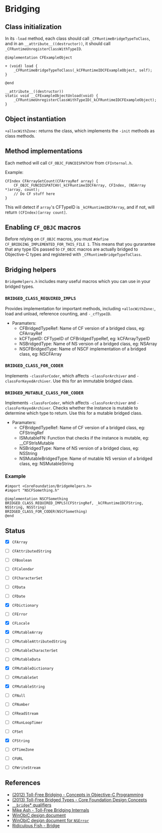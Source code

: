 # Bridging

## Class initialization

In its `-load` method, each class should call `_CFRuntimeBridgeTypeToClass`, and in an `__attribute__((destructor))`, it should call `_CFRuntimeUnregisterClassWithTypeID`.

```objc
@implementation CFExampleObject

+ (void) load {
    _CFRuntimeBridgeTypeToClass(_kCFRuntimeIDCFExampleObject, self);
}

@end

__attribute__((destructor))
static void __CFExampleObjectUnload(void) {
    _CFRuntimeUnregisterClassWithTypeID(_kCFRuntimeIDCFExampleObject);
}
```

## Object instantiation

`+allocWithZone:` returns the class, which implements the `-init` methods as class methods.

## Method implementations

Each method will call `CF_OBJC_FUNCDISPATCHV` from `CFInternal.h`.

Example:
```objc
CFIndex CFArrayGetCount(CFArrayRef array) {
    CF_OBJC_FUNCDISPATCHV(_kCFRuntimeIDCFArray, CFIndex, (NSArray *)array, count);
    // Do CF stuff here
}
```

This will detect if `array`'s CFTypeID is `_kCFRuntimeIDCFArray`, and if not, will
return `(CFIndex)[array count]`.

## Enabling `CF_OBJC` macros

Before relying on `CF_OBJC` macros, you must `#define CF_BRIDGING_IMPLEMENTED_FOR_THIS_FILE 1`. This means that you gurarantee that any type IDs passed to `CF_OBJC` macros are actually bridged to Objective-C types and registered with `_CFRuntimeBridgeTypeToClass`.

## Bridging helpers

`BridgeHelpers.h` includes many useful macros which you can use in your bridged types.

### `BRIDGED_CLASS_REQUIRED_IMPLS`

Provides implementation for important methods, including `+allocWithZone:`, load and unload, reference counting, and `-_cfTypeID`.

* Paramaters:
  * CFBridgedTypeRef:        Name of CF version of a bridged class,                              eg:  CFArrayRef
  * kCFTypeID:               CFTypeID of CFBridgedTypeRef,                                       eg:  kCFArrayTypeID
  * NSBridgedType:           Name of NS version of a bridged class,                              eg:  NSArray
  * NSCFBridgedType:         Name of NSCF implementation of a bridged class,                     eg:  NSCFArray

### `BRIDGED_CLASS_FOR_CODER`

Implements `-classForCoder`, which affects `-classForArchiver` and `-classForKeyedArchiver`.
Use this for an immutable bridged class.

### `BRIDGED_MUTABLE_CLASS_FOR_CODER`

Implements `-classForCoder`, which affects `-classForArchiver` and `-classForKeyedArchiver`. 
Checks whether the instance is mutable to determine which type to return.
Use this for a mutable bridged class.

* Paramaters:
  * CFBridgedTypeRef:        Name of CF version of a bridged class,                              eg: CFStringRef
  * ISMutableFN:             Function that checks if the instance is mutable,                    eg: __CFStrIsMutable
  * NSBridgedType:           Name of NS version of a bridged class,                              eg: NSString
  * NSMutableBridgedType:    Name of mutable NS version of a bridged class,                      eg: NSMutableString

### Example

```objc
#import <CoreFoundation/BridgeHelpers.h>
#import "NSCFSomething.h"

@implementation NSCFSomething
BRIDGED_CLASS_REQUIRED_IMPLS(CFStringRef, _kCFRuntimeIDCFString, NSString, NSString)
BRIDGED_CLASS_FOR_CODER(NSCFSomething)
@end
```

## Status

* [X] `CFArray`
* [ ] `CFAttributedString`
* [ ] `CFBoolean`
* [ ] `CFCalendar`
* [ ] `CFCharacterSet`
* [ ] `CFData`
* [ ] `CFDate`
* [X] `CFDictionary`
* [ ] `CFError`
* [X] `CFLocale`
* [X] `CFMutableArray`
* [ ] `CFMutableAttributedString`
* [ ] `CFMutableCharacterSet`
* [ ] `CFMutableData`
* [X] `CFMutableDictionary`
* [ ] `CFMutableSet`
* [X] `CFMutableString`
* [ ] `CFNull`
* [ ] `CFNumber`
* [ ] `CFReadStream`
* [ ] `CFRunLoopTimer`
* [ ] `CFSet`
* [X] `CFString`
* [ ] `CFTimeZone`
* [ ] `CFURL`
* [ ] `CFWriteStream`


## References

* [(2012) Toll-Free Bridging - Concepts in Objective-C Programming](https://developer.apple.com/library/archive/documentation/General/Conceptual/CocoaEncyclopedia/Toll-FreeBridgin/Toll-FreeBridgin.html#//apple_ref/doc/uid/TP40010810-CH2)
* [(2013) Toll-Free Bridged Types - Core Foundation Design Concepts](https://developer.apple.com/library/archive/documentation/CoreFoundation/Conceptual/CFDesignConcepts/Articles/tollFreeBridgedTypes.html)
* [`__bridge`* qualifiers](https://blogs.remobjects.com/2013/04/02/cocoacorefoundation-bridging-explained/)
* [Mike Ash - Toll-Free Bridging Internals](https://www.mikeash.com/pyblog/friday-qa-2010-01-22-toll-free-bridging-internals.html)
* [WinObjC design document](https://github.com/microsoft/WinObjC/blob/develop/docs/CoreFoundation/CoreFoundationDevDesign.md)
* [WinObjC design document for `NSError`](https://github.com/microsoft/WinObjC/blob/develop/docs/CoreFoundation/NSCFErrorDesign.md)
* [Ridiculous Fish - Bridge](http://web.archive.org/web/20101223180747if_/https://ridiculousfish.com/blog/archives/2006/09/09/bridge/#fish_made_a_mess)